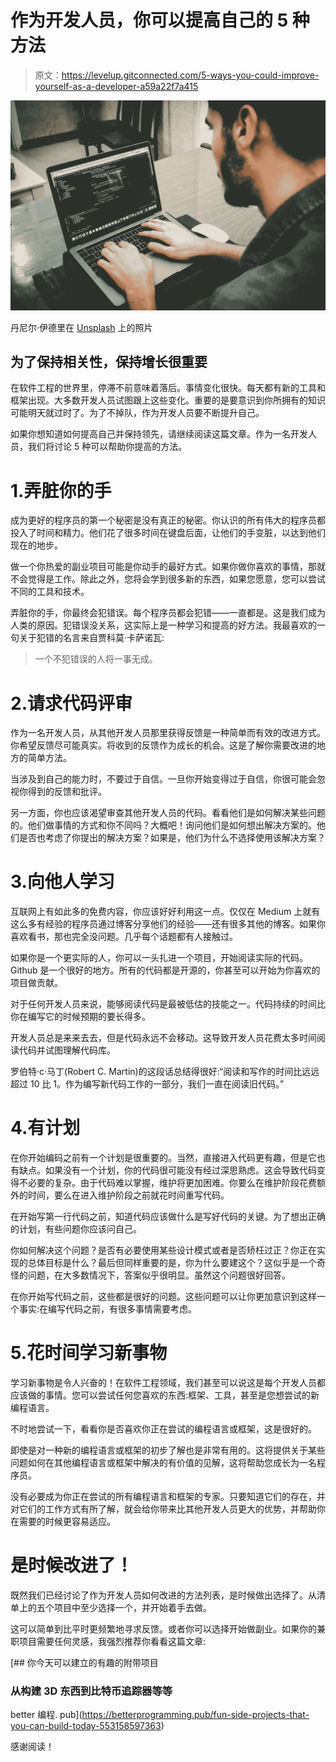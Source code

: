 # 作为开发人员，你可以提高自己的 5 种方法

> 原文：<https://levelup.gitconnected.com/5-ways-you-could-improve-yourself-as-a-developer-a59a22f7a415>

![](img/9ea0881632c548bebb1b6bc8c6c63866.png)

丹尼尔·伊德里在 [Unsplash](https://unsplash.com?utm_source=medium&utm_medium=referral) 上的照片

## 为了保持相关性，保持增长很重要

在软件工程的世界里，停滞不前意味着落后。事情变化很快。每天都有新的工具和框架出现。大多数开发人员试图跟上这些变化。重要的是要意识到你所拥有的知识可能明天就过时了。为了不掉队，作为开发人员要不断提升自己。

如果你想知道如何提高自己并保持领先，请继续阅读这篇文章。作为一名开发人员，我们将讨论 5 种可以帮助你提高的方法。

# 1.弄脏你的手

成为更好的程序员的第一个秘密是没有真正的秘密。你认识的所有伟大的程序员都投入了时间和精力。他们花了很多时间在键盘后面，让他们的手变脏，以达到他们现在的地步。

做一个你热爱的副业项目可能是你动手的最好方式。如果你做你喜欢的事情，那就不会觉得是工作。除此之外，您将会学到很多新的东西，如果您愿意，您可以尝试不同的工具和技术。

弄脏你的手，你最终会犯错误。每个程序员都会犯错——一直都是。这是我们成为人类的原因。犯错误没关系，这实际上是一种学习和提高的好方法。我最喜欢的一句关于犯错的名言来自贾科莫·卡萨诺瓦:

> 一个不犯错误的人将一事无成。

# 2.请求代码评审

作为一名开发人员，从其他开发人员那里获得反馈是一种简单而有效的改进方式。你希望反馈尽可能真实。将收到的反馈作为成长的机会。这是了解你需要改进的地方的简单方法。

当涉及到自己的能力时，不要过于自信。一旦你开始变得过于自信，你很可能会忽视你得到的反馈和批评。

另一方面，你也应该渴望审查其他开发人员的代码。看看他们是如何解决某些问题的。他们做事情的方式和你不同吗？大概吧！询问他们是如何想出解决方案的。他们是否也考虑了你提出的解决方案？如果是，他们为什么不选择使用该解决方案？

# 3.向他人学习

互联网上有如此多的免费内容，你应该好好利用这一点。仅仅在 Medium 上就有这么多有经验的程序员通过博客分享他们的经验——还有很多其他的博客。如果你喜欢看书，那也完全没问题。几乎每个话题都有人接触过。

如果你是一个更实际的人，你可以一头扎进一个项目，开始阅读实际的代码。Github 是一个很好的地方。所有的代码都是开源的，你甚至可以开始为你喜欢的项目做贡献。

对于任何开发人员来说，能够阅读代码是最被低估的技能之一。代码持续的时间比你在编写它的时候预期的要长得多。

开发人员总是来来去去，但是代码永远不会移动。这导致开发人员花费太多时间阅读代码并试图理解代码库。

罗伯特·c·马丁(Robert C. Martin)的这段话总结得很好:“阅读和写作的时间比远远超过 10 比 1。作为编写新代码工作的一部分，我们一直在阅读旧代码。”

# 4.有计划

在你开始编码之前有一个计划是很重要的。当然，直接进入代码更有趣，但是它也有缺点。如果没有一个计划，你的代码很可能没有经过深思熟虑。这会导致代码变得不必要的复杂。由于代码难以掌握，维护将更加困难。你要么在维护阶段花费额外的时间，要么在进入维护阶段之前就花时间重写代码。

在开始写第一行代码之前，知道代码应该做什么是写好代码的关键。为了想出正确的计划，有些问题你应该问自己。

你如何解决这个问题？是否有必要使用某些设计模式或者是否矫枉过正？你正在实现的总体目标是什么？最后但同样重要的是，你为什么要建这个？这似乎是一个奇怪的问题，在大多数情况下，答案似乎很明显。虽然这个问题很好回答。

在你开始写代码之前，这些都是很好的问题。这些问题可以让你更加意识到这样一个事实:在编写代码之前，有很多事情需要考虑。

# 5.花时间学习新事物

学习新事物是令人兴奋的！在软件工程领域，我们甚至可以说这是每个开发人员都应该做的事情。您可以尝试任何您喜欢的东西:框架、工具，甚至是您想尝试的新编程语言。

不时地尝试一下，看看你是否喜欢你正在尝试的编程语言或框架，这是很好的。

即使是对一种新的编程语言或框架的初步了解也是非常有用的。这将提供关于某些问题如何在其他编程语言或框架中解决的有价值的见解，这将帮助您成长为一名程序员。

没有必要成为你正在尝试的所有编程语言和框架的专家。只要知道它们的存在，并对它们的工作方式有所了解，就会给你带来比其他开发人员更大的优势，并帮助你在需要的时候更容易适应。

# 是时候改进了！

既然我们已经讨论了作为开发人员如何改进的方法列表，是时候做出选择了。从清单上的五个项目中至少选择一个，并开始着手去做。

这可以简单到比平时更频繁地寻求反馈。或者你可以选择开始做副业。如果你的兼职项目需要任何灵感，我强烈推荐你看看这篇文章:

[](https://betterprogramming.pub/fun-side-projects-that-you-can-build-today-553158597363) [## 你今天可以建立的有趣的附带项目

### 从构建 3D 东西到比特币追踪器等等

better 编程. pub](https://betterprogramming.pub/fun-side-projects-that-you-can-build-today-553158597363) 

感谢阅读！